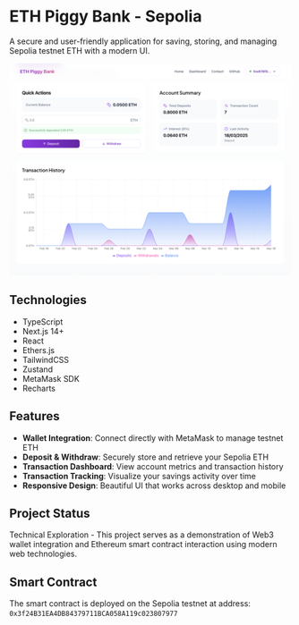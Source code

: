 # ETH Piggy Bank - Sepolia

A secure and user-friendly application for saving, storing, and managing Sepolia testnet ETH with a modern UI.

![Screenshot](public/screenshot.png)

## Technologies

- TypeScript
- Next.js 14+
- React
- Ethers.js
- TailwindCSS
- Zustand
- MetaMask SDK
- Recharts

## Features

- **Wallet Integration**: Connect directly with MetaMask to manage testnet ETH
- **Deposit & Withdraw**: Securely store and retrieve your Sepolia ETH
- **Transaction Dashboard**: View account metrics and transaction history 
- **Transaction Tracking**: Visualize your savings activity over time
- **Responsive Design**: Beautiful UI that works across desktop and mobile

## Project Status

Technical Exploration - This project serves as a demonstration of Web3 wallet integration and Ethereum smart contract interaction using modern web technologies.

## Smart Contract
The smart contract is deployed on the Sepolia testnet at address: `0x3f24B31EA4DB84379711BCA058A119c023807977`